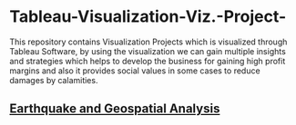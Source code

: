 # Tableau-Visualization-Viz.-Project-
This repository contains Visualization Projects which is visualized through Tableau Software, by using the visualization we can gain multiple insights and strategies which helps to develop the business for gaining high profit margins and also it provides social values in some cases to reduce damages by calamities.
## [Earthquake and Geospatial Analysis](Earthquake%20and%20Geospatial%20Data%20Analysis)
